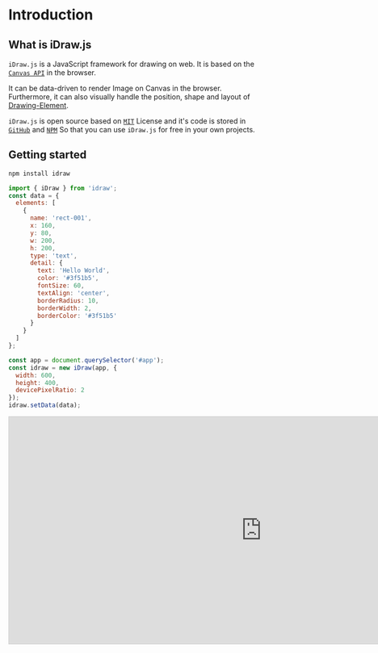 # Introduction

## What is iDraw.js

`iDraw.js` is a JavaScript framework for drawing on web. It is based on the [`Canvas API`](https://developer.mozilla.org/en-US/docs/Web/API/Canvas_API) in the browser.

It can be data-driven to render Image on Canvas in the browser. Furthermore, it can also visually handle the position, shape and layout of [Drawing-Element](./../element/info.md).

`iDraw.js` is open source based on [`MIT`](https://github.com/idrawjs/idraw/blob/main/LICENSE) License and it's code is stored in [`GitHub`](https://github.com/idrawjs/idraw) and [`NPM`](https://www.npmjs.com/package/idraw) So that you can
use `iDraw.js` for free in your own projects.

## Getting started

```sh
npm install idraw
```

```js
import { iDraw } from 'idraw';
const data = {
  elements: [
    {
      name: 'rect-001',
      x: 160,
      y: 80,
      w: 200,
      h: 200,
      type: 'text',
      detail: {
        text: 'Hello World',
        color: '#3f51b5',
        fontSize: 60,
        textAlign: 'center',
        borderRadius: 10,
        borderWidth: 2,
        borderColor: '#3f51b5'
      }
    }
  ]
};

const app = document.querySelector('#app');
const idraw = new iDraw(app, {
  width: 600,
  height: 400,
  devicePixelRatio: 2
});
idraw.setData(data);
```

<iframe class="idraw-playground-preview" 
  src="https://idraw.js.org/playground/?demo=elem-text&header=false&sider=false&default-editor-split=50" 
  width="1000" height="450" frameborder="no" border="0"
  style="border: 1px solid #cecece"
></iframe>
